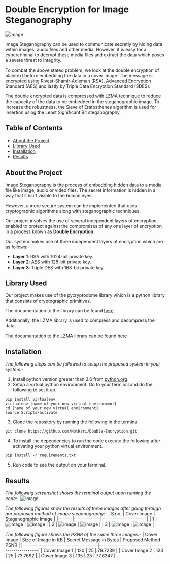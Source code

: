 
# Double Encryption for Image Steganography
![image](https://github.com/NotHari/Double-Encryption-for-Image-Steganography/blob/main/assets/cover1.jpg)

Image Steganography can be used to communicate secretly by hiding data within images, audio files and other media. However, it is easy for a cybercriminal to decrypt these media files and extract the data which poses a severe threat to integrity.

To combat the above stated problem, we look at the double encryption of plaintext before embedding the data in a cover image. The message is encrypted using Rivest-Shamir-Adleman (RSA), Advanced Encryption Standard (AES) and lastly by Triple Data Encryption Standard (3DES).

The double encrypted data is compressed with LZMA technique to reduce the capacity of the data to be embedded in the steganographic image. To increase the robustness, the Sieve of Eratosthenes algorithm is used for insertion using the Least Significant Bit steganography.



## Table of Contents
- [About the Project](#about-the-project)
- [Library Used](#library-used)
- [Installation](#installation)
- [Results](#results)

## About the Project

Image Steganography is the process of embedding hidden data to a media file like image, audio or video files. The secret information is hidden in a way that it isn't visible to the human eyes.

However, a more secure system can be implemented that uses cryptographic algorithms along with steganographic techniques.

Our project involves the use of several independent layers of encryption, enabled to protect against the compromises of any one layer of encryption in a process known as **Double Encryption**.

Our system makes use of three independent layers of encryption which are as follows:-
- **Layer 1**: RSA with 1024-bit private key.
- **Layer 2**: AES with 128-bit private key.
- **Layer 3**: Triple DES with 168-bit private key.


## Library Used

Our project makes use of the pycryptodome library which is a python library that consists of cryptographic primitives.

The documentation to the library can be found [here](https://pycryptodome.readthedocs.io/en/latest/src/introduction.html).

Additionally, the LZMA library is used to compress and decompress the data.

The documentation to the LZMA library can be found [here](https://docs.python.org/3/library/lzma.html)

## Installation

_The following steps can be followed to setup the proposed system in your system:-_

1. Install python version greater than 3.6 from [python.org](https://www.python.org/).
2. Setup a virtual python environment. Go to your terminal and do the following to set it up.
```
pip install virtualenv
virtualenv [name of your new virtual environment]
cd [name of your new virtual environment]
source Scripts/activate
```
3. Clone the repository by running the following in the terminal.
```
git clone https://github.com/NotHari/Double-Encryption.git
```
4. To install the dependencies to run the code execute the following after activating your python virtual environment.
```
pip install -r requirements.txt
```
5. Run code to see the output on your terminal.

## Results

_The following screenshot shows the terminal output upon running the code:-_
![image](https://github.com/NotHari/Double-Encryption-for-Image-Steganography/blob/main/assets/ss.png)


_The following figures show the results of three images after going through our proposed method of image steganography:-_
| S.no. | Cover Image | Steganographic Image |
|-------|-------------|----------------------|
| 1     | ![image](https://github.com/NotHari/Double-Encryption-for-Image-Steganography/blob/main/assets/1.png)  | ![image](https://github.com/NotHari/Double-Encryption-for-Image-Steganography/blob/main/assets/1.png)           |
| 2     | ![image](https://github.com/NotHari/Double-Encryption-for-Image-Steganography/blob/main/assets/2.png)  | ![image](https://github.com/NotHari/Double-Encryption-for-Image-Steganography/blob/main/assets/2.png)           |
| 3     | ![image](https://github.com/NotHari/Double-Encryption-for-Image-Steganography/blob/main/assets/3.png)  | ![image](https://github.com/NotHari/Double-Encryption-for-Image-Steganography/blob/main/assets/3.png)           |

_The following figure shows the PSNR of the same three images:-_
| Cover Image   | Size of Image in KB | Secret Message in Bytes | Proposed Method PSNR |
|---------------|---------------------|-------------------------|----------------------|
| Cover Image 1 | 120                 | 25                      | 79.7239              |
| Cover Image 2 | 123                 | 25                      | 73.7692              |
| Cover Image 3 | 135                 | 25                      | 77.6347              |


